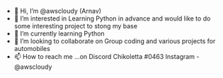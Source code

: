 - 👋 Hi, I’m @awscloudy (Arnav)
- 👀 I’m interested in Learning Python in advance and would like to do some interesting project to stong my base
- 🌱 I’m currently learning Python 
- 💞️ I’m looking to collaborate on Group coding and various projects for automobiles
- 📫 How to reach me ...on Discord Chikoletta #0463
Instagram - @awscloudy


<!---
awscloudy/awscloudy is a ✨ special ✨ repository because its `README.md` (this file) appears on your GitHub profile.
You can click the Preview link to take a look at your changes.
--->
